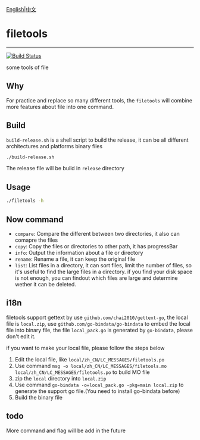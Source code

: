[English](https://github.com/HaoKunT/filetools/blob/master/README.md)|[中文](https://github.com/HaoKunT/filetools/blob/master/README_zh-CN.md)
# filetools 
--------------------------------
[![Build Status](https://travis-ci.org/HaoKunT/filetools.svg?branch=master)](https://travis-ci.org/HaoKunT/filetools)

some tools of file

## Why
For practice and replace so many different tools, the `filetools` will combine more features about file into one command.

## Build
`build-release.sh` is a shell script to build the release, it can be all different architectures and platforms binary files
``` bash
./build-release.sh
```
The release file will be build in `release` directory

## Usage
``` bash
./filetools -h
```

## Now command
- `compare`: Compare the different between two directories, it also can comapre the files
- `copy`: Copy the files or directories to other path, it has progressBar
- `info`: Output the information about a file or directory
- `rename`: Rename a file, it can keep the original file
- `list`: List files in a directory, it can sort files, limit the number of files, so it's useful to find the large files in a directory. if you find your disk space is not enough, you can findout which files are large and determine wether it can be deleted.

## i18n
filetools support gettext by use `github.com/chai2010/gettext-go`, the local file is `local.zip`, use `github.com/go-bindata/go-bindata` to embed the local file into binary file, the file `local_pack.go` is generated by `go-bindata`, please don't edit it.

if you want to make your local file, please follow the steps below
1. Edit the local file, like `local/zh_CN/LC_MESSAGES/filetools.po`
2. Use command `msg -o local/zh_CN/LC_MESSAGES/filetools.mo local/zh_CN/LC_MESSAGES/filetools.po` to build MO file
3. zip the `local` directory into `local.zip`
4. Use command `go-bindata -o=local_pack.go -pkg=main local.zip` to generate the support go file.(You need to install go-bindata before)
5. Build the binary file

## todo
More command and flag will be add in the future

